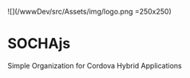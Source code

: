![](/wwwDev/src/Assets/img/logo.png =250x250)
# SOCHAjs
Simple Organization for Cordova Hybrid Applications

